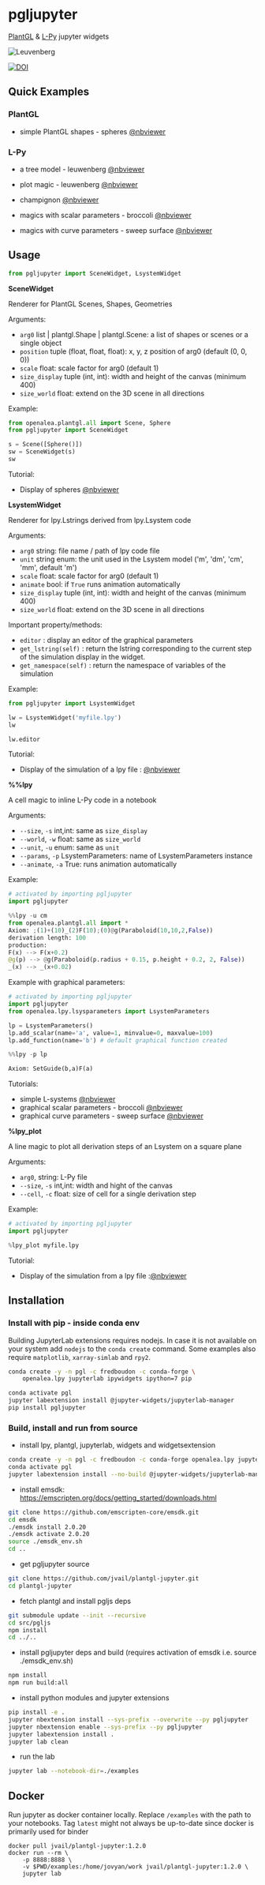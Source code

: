 # pgljupyter

[PlantGL](https://github.com/fredboudon/plantgl) & [L-Py](https://github.com/fredboudon/lpy) jupyter widgets


![Leuvenberg](docs/lpy_leuwenberg.gif)


[![DOI](https://zenodo.org/badge/252633303.svg)](https://zenodo.org/badge/latestdoi/252633303)

## Quick Examples

### PlantGL

- simple PlantGL shapes - spheres [@nbviewer](https://nbviewer.jupyter.org/github/jvail/plantgl-jupyter/blob/master/examples/spheres.ipynb)

### L-Py

- a tree model - leuwenberg [@nbviewer](https://nbviewer.jupyter.org/github/jvail/plantgl-jupyter/blob/master/examples/lpy/leuwenberg/leuwenberg.ipynb)

- plot magic - leuwenberg [@nbviewer](https://nbviewer.jupyter.org/github/jvail/plantgl-jupyter/blob/master/examples/lpy/leuwenberg/lpy_plot_magic.ipynb)

- champignon [@nbviewer](https://nbviewer.jupyter.org/github/jvail/plantgl-jupyter/blob/master/examples/magic_champignon.ipynb)

- magics with scalar parameters - broccoli [@nbviewer](https://nbviewer.jupyter.org/github/jvail/plantgl-jupyter/blob/master/examples/broccoli.ipynb)

- magics with curve parameters - sweep surface [@nbviewer](https://nbviewer.jupyter.org/github/jvail/plantgl-jupyter/blob/master/examples/lpy/sweep_surface/sweep_surface.ipynb)



## Usage

```python
from pgljupyter import SceneWidget, LsystemWidget
```

**SceneWidget**

Renderer for PlantGL Scenes, Shapes, Geometries

Arguments:

- `arg0` list | plantgl.Shape | plantgl.Scene: a list of shapes or scenes or a single object
- `position` tuple (float, float, float): x, y, z position of arg0 (default (0, 0, 0))
- `scale` float: scale factor for arg0 (default 1)
- `size_display` tuple (int, int): width and height of the canvas (minimum 400)
- `size_world` float: extend on the 3D scene in all directions

Example:

```python
from openalea.plantgl.all import Scene, Sphere
from pgljupyter import SceneWidget

s = Scene([Sphere()])
sw = SceneWidget(s)
sw
```
Tutorial:
-  Display of spheres [@nbviewer](https://nbviewer.jupyter.org/github/jvail/plantgl-jupyter/blob/master/examples/spheres.ipynb)

**LsystemWidget**

Renderer for lpy.Lstrings derived from lpy.Lsystem code

Arguments:

- `arg0` string: file name / path of lpy code file
- `unit` string enum: the unit used in the Lsystem model ('m', 'dm', 'cm', 'mm', default 'm')
- `scale` float: scale factor for arg0 (default 1)
- `animate` bool: if `True` runs animation automatically
- `size_display` tuple (int, int): width and height of the canvas (minimum 400)
- `size_world` float: extend on the 3D scene in all directions

Important property/methods:
- `editor` : display an editor of the graphical parameters
- `get_lstring(self)` : return the lstring corresponding to the current step of the simulation display in the widget.
- `get_namespace(self)` : return the namespace of variables of the simulation

Example:

```python
from pgljupyter import LsystemWidget

lw = LsystemWidget('myfile.lpy')
lw
```
```python
lw.editor
```

Tutorial:
- Display of the simulation of a lpy file :  [@nbviewer](https://nbviewer.jupyter.org/github/jvail/plantgl-jupyter/blob/master/examples/lpy/leuwenberg/leuwenberg.ipynb)

**%%lpy**

A cell magic to inline L-Py code in a notebook

Arguments:

- `--size`, `-s` int,int: same as `size_display`
- `--world`, `-w` float: same as `size_world`
- `--unit`, `-u` enum: same as `unit`
- `--params`, `-p` LsystemParameters: name of LsystemParameters instance
- `--animate`, `-a` True: runs animation automatically

Example:

```python
# activated by importing pgljupyter
import pgljupyter
```

```python
%%lpy -u cm
from openalea.plantgl.all import *
Axiom: ;(1)+(10)_(2)F(10);(0)@g(Paraboloid(10,10,2,False))
derivation length: 100
production:
F(x) --> F(x+0.2)
@g(p) --> @g(Paraboloid(p.radius + 0.15, p.height + 0.2, 2, False))
_(x) --> _(x+0.02)
```

Example with graphical parameters:

```python
# activated by importing pgljupyter
import pgljupyter
from openalea.lpy.lsysparameters import LsystemParameters
```

```python
lp = LsystemParameters()
lp.add_scalar(name='a', value=1, minvalue=0, maxvalue=100)
lp.add_function(name='b') # default graphical function created
```

```python
%%lpy -p lp

Axiom: SetGuide(b,a)F(a)
```

Tutorials:
- simple L-systems [@nbviewer](https://nbviewer.jupyter.org/github/jvail/plantgl-jupyter/blob/master/examples/magic_champignon.ipynb)
- graphical scalar parameters - broccoli [@nbviewer](https://nbviewer.jupyter.org/github/jvail/plantgl-jupyter/blob/master/examples/broccoli.ipynb)
- graphical curve parameters - sweep surface [@nbviewer](https://nbviewer.jupyter.org/github/jvail/plantgl-jupyter/blob/master/examples/lpy/sweep_surface/sweep_surface.ipynb)


**%lpy_plot**

A line magic to plot all derivation steps of an Lsystem on a square plane

Arguments:

- `arg0`, string: L-Py file
- `--size`, `-s` int,int: width and hight of the canvas
- `--cell`, `-c` float: size of cell for a single derivation step

Example:

```python
# activated by importing pgljupyter
import pgljupyter
```

```python
%lpy_plot myfile.lpy
```
Tutorial:
- Display of the simulation from a lpy file :[@nbviewer](https://nbviewer.jupyter.org/github/jvail/plantgl-jupyter/blob/master/examples/lpy/leuwenberg/lpy_plot_magic.ipynb)

## Installation

### Install with pip - inside conda env

Building JupyterLab extensions requires nodejs. In case it is not available on your system add `nodejs` to the
`conda create` command. Some examples also require `matplotlib`, `xarray-simlab` and `rpy2`.

```bash
conda create -y -n pgl -c fredboudon -c conda-forge \
    openalea.lpy jupyterlab ipywidgets ipython=7 pip
```

```bash
conda activate pgl
jupyter labextension install @jupyter-widgets/jupyterlab-manager
pip install pgljupyter
```

### Build, install and run from source

 - install lpy, plantgl, jupyterlab, widgets and widgetsextension

```bash
conda create -y -n pgl -c fredboudon -c conda-forge openalea.lpy jupyterlab ipywidgets
conda activate pgl
jupyter labextension install --no-build @jupyter-widgets/jupyterlab-manager
```

 - install emsdk: https://emscripten.org/docs/getting_started/downloads.html

```bash
git clone https://github.com/emscripten-core/emsdk.git
cd emsdk
./emsdk install 2.0.20
./emsdk activate 2.0.20
source ./emsdk_env.sh
cd ..
```

 - get pgljupyter source

```bash
git clone https://github.com/jvail/plantgl-jupyter.git
cd plantgl-jupyter
```

 - fetch plantgl and install pgljs deps

```bash
git submodule update --init --recursive
cd src/pgljs
npm install
cd ../..
```

 - install pgljupyter deps and build (requires activation of emsdk i.e. source ./emsdk_env.sh)

```bash
npm install
npm run build:all
```

 - install python modules and jupyter extensions

```bash
pip install -e .
jupyter nbextension install --sys-prefix --overwrite --py pgljupyter
jupyter nbextension enable --sys-prefix --py pgljupyter
jupyter labextension install .
jupyter lab clean
```

 - run the lab

```bash
jupyter lab --notebook-dir=./examples
```

## Docker

Run jupyter as docker container locally. Replace `/examples` with the path to your notebooks.
Tag `latest` might not always be up-to-date since docker is primarily used for binder

```
docker pull jvail/plantgl-jupyter:1.2.0
docker run --rm \
    -p 8888:8888 \
    -v $PWD/examples:/home/jovyan/work jvail/plantgl-jupyter:1.2.0 \
    jupyter lab
```
